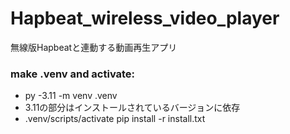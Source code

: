 # Hapbeat_wireless_video_player
無線版Hapbeatと連動する動画再生アプリ

### make .venv and activate:
- py -3.11 -m venv .venv
 - 3.11の部分はインストールされているバージョンに依存
- .venv/scripts/activate
pip install -r install.txt
